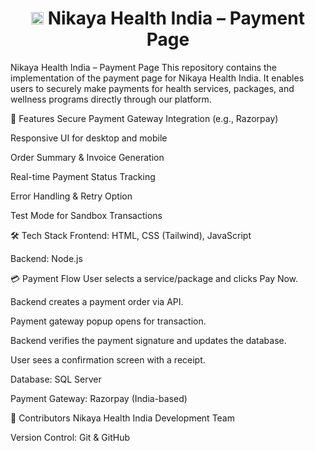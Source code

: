 <h1 align="center"><img src="icon.png" alt="Nikaya Icon" width="20"/> Nikaya Health India – Payment Page</h1>

Nikaya Health India – Payment Page
This repository contains the implementation of the payment page for Nikaya Health India.
It enables users to securely make payments for health services, packages, and wellness programs directly through our platform.

📌 Features
Secure Payment Gateway Integration (e.g., Razorpay)

Responsive UI for desktop and mobile

Order Summary & Invoice Generation

Real-time Payment Status Tracking

Error Handling & Retry Option

Test Mode for Sandbox Transactions

🛠️ Tech Stack
Frontend: HTML, CSS (Tailwind), JavaScript

Backend: Node.js

💳 Payment Flow
User selects a service/package and clicks Pay Now.

Backend creates a payment order via API.

Payment gateway popup opens for transaction.

Backend verifies the payment signature and updates the database.

User sees a confirmation screen with a receipt.

Database: SQL Server

Payment Gateway: Razorpay (India-based)

🤝 Contributors
Nikaya Health India Development Team

Version Control: Git & GitHub
